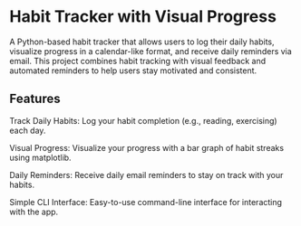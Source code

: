 # Habit Tracker with Visual Progress
A Python-based habit tracker that allows users to log their daily habits, visualize progress in a calendar-like format, and receive daily reminders via email. This project combines habit tracking with visual feedback and automated reminders to help users stay motivated and consistent.

## Features

Track Daily Habits: Log your habit completion (e.g., reading, exercising) each day.

Visual Progress: Visualize your progress with a bar graph of habit streaks using matplotlib.

Daily Reminders: Receive daily email reminders to stay on track with your habits.

Simple CLI Interface: Easy-to-use command-line interface for interacting with the app.


